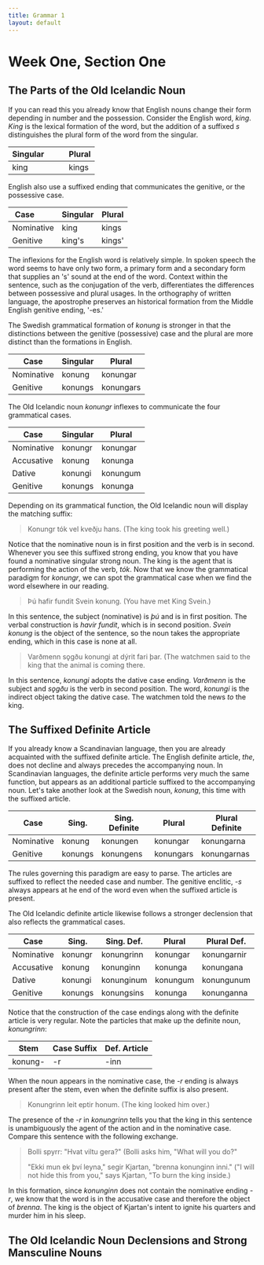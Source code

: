 ```yaml
---
title: Grammar 1
layout: default
---
```


# Week One, Section One

## The Parts of the Old Icelandic Noun

If you can read this you already know that English nouns change their form depending in number and the possession. Consider the English word, _king_. _King_ is the lexical formation of the word, but the addition of a suffixed _s_ distinguishes the plural form of the word from the singular.

| Singular  &nbsp; &nbsp; &nbsp; &nbsp; | Plural |
|---------|--------|
| king    | kings  |

English also use a suffixed ending that communicates the genitive, or the possessive case.

| Case &nbsp; &nbsp; &nbsp; &nbsp; | Singular | Plural |
|-----------------|----------|--------|
| Nominative | king | kings  |
| Genitive | king's | kings' |

The inflexions for the English word is relatively simple. In spoken speech the word seems to have only two form, a primary form and a secondary form that supplies an 's' sound at the end of the word. Context within the sentence, such as the conjugation of the verb, differentiates the differences between possessive and plural usages. In the orthography of written language, the apostrophe preserves an historical formation from the Middle English genitive ending, '-es.'

The Swedish grammatical formation of _konung_ is stronger in that the distinctions between the genitive (possessive) case and the plural are more distinct than the formations in English. 

Case | Singular | Plural
-----------------|----------|--------
Nominative       | konung   | konungar
Genitive	 | konungs  | konungars

The Old Icelandic noun _konungr_ inflexes to communicate the four grammatical cases. 

Case | Singular | Plural
-----------------|----------|--------
Nominative       | konungr  | konungar
Accusative	 | konung   | konunga
Dative           | konungi  | konungum
Genitive         | konungs  | konunga

Depending on its grammatical function, the Old Icelandic noun will display the matching suffix:

>Konungr tók vel kveðju hans. (The king took his greeting well.)

Notice that the nominative noun is in first position and the verb is in second. Whenever you see this suffixed strong ending, you know that you have found a nominative singular strong noun. The king is the agent that is performing the action of the verb, _tók_. Now that we know the grammatical paradigm for _konungr_, we can spot the grammatical case when we find the word elsewhere in our reading. 

>Þú hafir fundit Svein konung. (You have met King Svein.)

In this sentence, the subject (nominative) is _þú_ and is in first position. The verbal construction is _havir fundit_, which is in second position. _Svein konung_ is the object of the sentence, so the noun takes the appropriate ending, which in this case is none at all.

>Varðmenn sǫgðu konungi at dýrit fari þar. (The watchmen said to the king that the animal is coming there.

In this sentence, _konungi_ adopts the dative case ending. _Varðmenn_ is the subject and _sǫgðu_ is the verb in second position. The word, _konungi_ is the indirect object taking the dative case. The watchmen told the news _to_ the king.

## The Suffixed Definite Article

If you already know a Scandinavian language, then you are already acquainted with the suffixed definite article. The English definite article, _the_, does not decline and always precedes the accompanying noun. In Scandinavian languages, the definite article performs very much the same function, but appears as an additional particle suffixed to the accompanying noun. Let's take another look at the Swedish noun, _konung_, this time with the suffixed article.

Case | Sing.    | Sing. Definite | Plural   | Plural Definite
-----------------|----------|----------------|----------|----------------
Nominative       | konung   | konungen       | konungar | konungarna
Genitive	 | konungs  | konungens      | konungars| konungarnas

The rules governing this paradigm are easy to parse. The articles are suffixed to reflect the needed case and number. The genitive enclitic, _-s_ always appears at he end of the word even when the suffixed article is present.

The Old Icelandic definite article likewise follows a stronger declension that also reflects the grammatical cases. 

| Case             | Sing.    | Sing. Def. | Plural   | Plural Def. |
|------------------|----------|------------|----------|-------------|
| Nominative       | konungr  | konungrinn | konungar | konungarnir |
| Accusative	   | konung   | konunginn  | konunga  | konungana   |
| Dative           | konungi  | konunginum | konungum | konungunum  |
| Genitive         | konungs  | konungsins | konunga  | konunganna  |

Notice that the construction of the case endings along with the definite article is very regular. Note the particles that make up the definite noun, _konungrinn_:

Stem    | Case Suffix | Def. Article 
--------|-------------|--------------
konung- | -r          | -inn

When the noun appears in the nominative case, the _-r_ ending is always present after the stem, even when the definite suffix is also present.

>Konungrinn leit eptir honum. (The king looked him over.)

The presence of the _-r_ in _konungrinn_ tells you that the king in this sentence is unambiguously the agent of the action and in the nominative case. Compare this sentence with the following exchange. 

>Bolli spyrr: "Hvat viltu gera?" (Bolli asks him, "What will you do?"
>
>"Ekki mun ek því leyna," segir Kjartan, "brenna konunginn inni." ("I will not hide this from you," says Kjartan, "To burn the king inside.)

In this formation, since _konunginn_ does not contain the nominative ending _-r_, we know that the word is in the accusative case and therefore the object of _brenna_. The king is the object of Kjartan's intent to ignite his quarters and murder him in his sleep.

## The Old Icelandic Noun Declensions and Strong Mansculine Nouns
